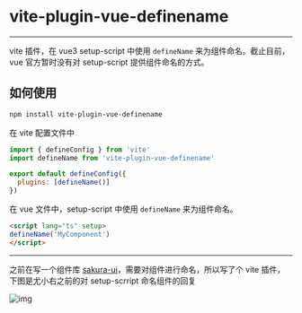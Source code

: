 # vite-plugin-vue-definename

---

vite 插件，在 vue3 setup-script 中使用 `defineName` 来为组件命名。截止目前，vue 官方暂时没有对 setup-script 提供组件命名的方式。

## 如何使用

```bash
npm install vite-plugin-vue-definename
```

在 vite 配置文件中

```js
import { defineConfig } from 'vite'
import defineName from 'vite-plugin-vue-definename'

export default defineConfig({
  plugins: [defineName()]
})
```

在 vue 文件中，setup-script 中使用 `defineName` 来为组件命名。

```html
<script lang="ts" setup>
defineName('MyComponent')
</script>
```

---

之前在写一个组件库 [sakura-ui](https://github.com/tflins/sakura-ui)，需要对组件进行命名，所以写了个 vite 插件，下图是尤小右之前的对 setup-scrript 命名组件的回复

![img](https://tflins.oss-cn-beijing.aliyuncs.com/img/11649267288_.pic%20%281%29.jpg)
